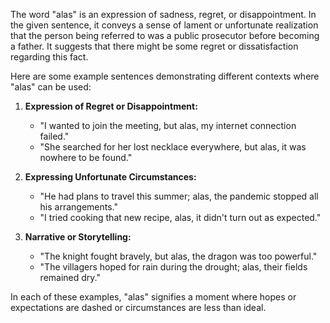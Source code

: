The word "alas" is an expression of sadness, regret, or disappointment. In the given sentence, it conveys a sense of lament or unfortunate realization that the person being referred to was a public prosecutor before becoming a father. It suggests that there might be some regret or dissatisfaction regarding this fact.

Here are some example sentences demonstrating different contexts where "alas" can be used:

1. **Expression of Regret or Disappointment:**
   - "I wanted to join the meeting, but alas, my internet connection failed."
   - "She searched for her lost necklace everywhere, but alas, it was nowhere to be found."

2. **Expressing Unfortunate Circumstances:**
   - "He had plans to travel this summer; alas, the pandemic stopped all his arrangements."
   - "I tried cooking that new recipe, alas, it didn't turn out as expected."

3. **Narrative or Storytelling:**
   - "The knight fought bravely, but alas, the dragon was too powerful."
   - "The villagers hoped for rain during the drought; alas, their fields remained dry." 

In each of these examples, "alas" signifies a moment where hopes or expectations are dashed or circumstances are less than ideal.